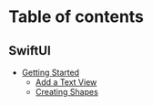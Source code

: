 # Table of contents

## SwiftUI

* [Getting Started](README.md)
  * [Add a Text View](swiftui/getting-started/add-a-text-view.md)
  * [Creating Shapes](swiftui/getting-started/creating-shapes.md)
